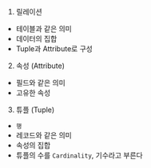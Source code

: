 1. 릴레이션

- 테이블과 같은 의미
- 데이터의 집합
- Tuple과 Attribute로 구성

2. 속성 (Attribute)

- 필드와 같은 의미
- 고유한 속성

3. 튜플 (Tuple)

- `행`
- 레코드와 같은 의미
- 속성의 집합
- 튜플의 수를 `Cardinality`, 기수라고 부른다
